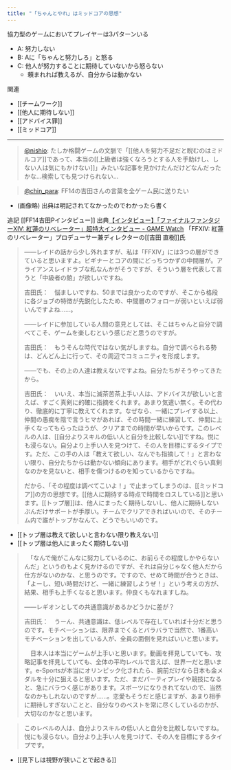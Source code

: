 ```yaml
---
title: "「ちゃんとやれ」はミッドコアの思想"
---
```


協力型のゲームにおいてプレイヤーは3パターンいる
- A: 努力しない
- B: Aに「ちゃんと努力しろ」と怒る
- C: 他人が努力することに期待していないから怒らない
    - 頼まれれば教えるが、自分からは動かない

関連
- [[チームワーク]]
- [[他人に期待しない]]
- [[アドバイス罪]]
- [[ミッドコア]]

---
> [@nishio](https://twitter.com/nishio/status/1405574868091891712?s=21): たしか格闘ゲームの文脈で「[[他人を努力不足だと睨むのはミドルコア]]であって、本当の[[上級者は強くなろうとする人を手助けし、しない人は気にもかけない]]」みたいな記事を見かけたんだけどなんだったかな…検索しても見つけられない…

> [@chin_para](https://twitter.com/chin_para/status/1341242837346574338): FF14の吉田さんの言葉を全ゲーム民に送りたい
- (画像略) 出典は明記されてなかったのでわかったら書く

追記 [[FF14吉田Pインタビュー]]
出典[【インタビュー】「ファイナルファンタジーXIV: 紅蓮のリベレーター」超特大インタビュー - GAME Watch](https://game.watch.impress.co.jp/docs/interview/1029728-5.html)
「FFXIV: 紅蓮のリベレーター」プロデューサー兼ディレクターの[[吉田 直樹]]氏
> ――レイドの話から少し外れますが、私は「FFXIV」には3つの層ができていると思いますよ。ビギナーとコアの間にどっちつかずの中間層が。アライアンスレイドラブな私なんかがそうですが、そういう層を代表して言うと「中級者の館」が欲しいですね。
>
>  吉田氏：　悩ましいですね、50までは良かったのですが、そこから格段に各ジョブの特徴が先鋭化したため、中間層のフォローが弱いといえば弱いんですよね……。
>
>  ――レイドに参加している人間の意見としては、そこはちゃんと自分で調べてこそ、ゲームを楽しむという感じだと思うのですが。
>
>  吉田氏：　もうそんな時代ではない気がしますね。自分で調べられる勢は、どんどん上に行って、その周辺でコミュニティを形成します。
>
> ――でも、その上の人達は教えないですよね。自分たちがそうやってきたから。
>
>  吉田氏：　いいえ、本当に滅茶苦茶上手い人は、アドバイスが欲しいと言えば、すごく真剣に的確に指摘をくれます。あまり気遣い無く。その代わり、徹底的に丁寧に教えてくれます。なぜなら、一緒にプレイする以上、仲間の愚痴を陰で言うヒマがあれば、その時間一緒に練習して、仲間に上手くなってもらったほうが、クリアまでの時間が早いからです。このレベルの人は、[[自分よりスキルの低い人と自分を比較しない]]ですね。悦にも浸らない。自分より上手い人を見つけて、その人を目標にするタイプです。ただ、この手の人は「教えて欲しい、なんでも指摘して！」と言わない限り、自分たちからは動かない傾向にあります。相手がどれぐらい真剣なのかを見ないと、相手を傷つけるのを知っているからですね。
>
>  だから、「その程度は調べてこいよ！」で止まってしまうのは、[[ミッドコア]]の方の思想です。[[他人に期待する時点で時間をロスしている]]と思います。[[トップ層]]は、他人にまったく期待しないし、他人に期待しないぶんだけサポートが手厚い。チームでクリアできればいいので、そのチーム内で誰がトップかなんて、どうでもいいのです。
- [[トップ層は教えて欲しいと言わない限り教えない]]
- [[トップ層は他人にまったく期待しない]]

>  　「なんで俺がこんなに努力しているのに、お前らその程度しかやらないんだ」というのもよく見かけるのですが、それは自分じゃなく他人だから仕方がないのかな、と思うのです。ですので、せめて時間が合うときは、「よーし、短い時間だけど、一緒に練習しようぜ！」という考えの方が、結果、相手も上手くなると思います。仲良くもなれますしね。
>
>  ――レギオンとしての共通意識があるかどうかに差が？
>
>  吉田氏：　うーん、共通意識は、低レベルで存在していれば十分だと思うのです。モチベーションは、限界までくるとバラバラで当然で、1番高いモチベーションを出している人が、全員の面倒を見ればいいと思います。
>
>  　日本人は本当にゲームが上手いと思います。動画を拝見していても、攻略記事を拝見していても、全体の平均レベルで言えば、世界一だと思います。e-Sportsが本当にオリンピック化されたら、腕前だけなら日本も金メダルを十分に狙えると思います。ただ、まだパーティプレイや競技になると、急にバラつく感じがあります。スポーツになりきれてないので、当然なのかもしれないのですが……。恋愛もそうだと感じますが、あまり相手に期待しすぎないことと、自分なりのベストを常に尽くしているのかが、大切なのかなと思います。


> このレベルの人は、自分よりスキルの低い人と自分を比較しないですね。悦にも浸らない。自分より上手い人を見つけて、その人を目標にするタイプです。
- [[見下しは視野が狭いことで起きる]]
